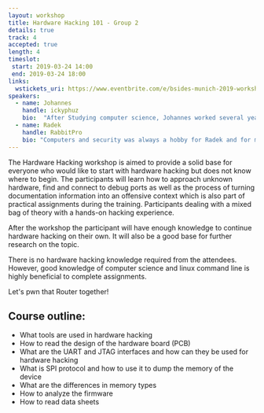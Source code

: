 ```yaml
---
layout: workshop
title: Hardware Hacking 101 - Group 2
details: true
track: 4
accepted: true
length: 4
timeslot:
 start: 2019-03-24 14:00
 end: 2019-03-24 18:00
links:
  wstickets_uri: https://www.eventbrite.com/e/bsides-munich-2019-workshop-hardware-hacking-101-tickets-56283803371
speakers:
  - name: Johannes
    handle: ickyphuz
    bio:  "After Studying computer science, Johannes worked several years in different software development engagements and continued with academic research on biometric systems. In 2018, Johannes joined an automotive pentesting team based in Munich. He is also a frequent CTF player."
  - name: Radek
    handle: RabbitPro
    bio: "Computers and security was always a hobby for Radek and for many years also a professional career. Throughout the career Radek started on securing large networks and systems and transitioned afterwards into offensive security. At the moment Radek is working on a hardware and automotive hacking, exploitation and reverse engineering."
---
```


The Hardware Hacking workshop is aimed to provide a solid base for everyone who would like to start with hardware hacking but does not know where to begin. The participants will learn how to approach unknown hardware, find and connect to debug ports as well as the process of turning documentation information into an offensive context which is also part of practical assignments during the training. Participants dealing with a mixed bag of theory with a hands-on hacking experience. 

After the workshop the participant will have enough knowledge to continue hardware hacking on their own. It will also be a good base for further research on the topic. 

There is no hardware hacking knowledge required from the attendees. However, good knowledge of computer science and linux command line is highly beneficial to complete assignments. 

Let's pwn that Router together!

## Course outline:
- What tools are used in hardware hacking
- How to read the design of the hardware board (PCB)
- What are the UART and JTAG interfaces and how can they be used for hardware hacking
- What is SPI protocol and how to use it to dump the memory of the device
- What are the differences in memory types
- How to analyze the firmware
- How to read data sheets


